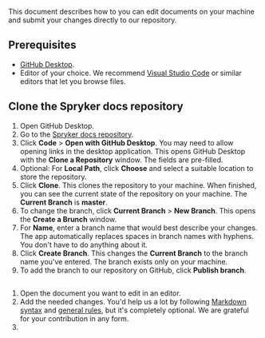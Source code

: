 This document describes how to you can edit documents on your machine and submit your changes directly to our repository.

## Prerequisites

* [GitHub Desktop](https://desktop.github.com/).
* Editor of your choice. We recommend [Visual Studio Code](https://code.visualstudio.com/) or similar editors that let you browse files.

## Clone the Spryker docs repository

1. Open GitHub Desktop.
2. Go to the [Spryker docs repository](https://github.com/spryker/spryker-docs).
3. Click **Code** > **Open with GitHub Desktop**.
    You may need to allow opening links in the desktop application. This opens GitHub Desktop with the **Clone a Repository** window. The fields are pre-filled.
4. Optional: For **Local Path**, click **Choose** and select a suitable location to store the repository.
5. Click **Clone**.
    This clones the repository to your machine. When finished, you can see the current state of the repository on your machine. The **Current Branch** is **master**.
6. To change the branch, click **Current Branch** > **New Branch**.
    This opens the **Create a Brunch** window.
7. For **Name**, enter a branch name that would best describe your changes.
    The app automatically replaces spaces in branch names with hyphens. You don't have to do anything about it.
8. Click **Create Branch**.
    This changes the **Current Branch** to the branch name you've entered. The branch exists only on your machine.
9. To add the branch to our repository on GitHub, click **Publish branch**.


##

1. Open the document you want to edit in an editor.
2. Add the needed changes.
    You'd help us a lot by following [Markdown syntax](/docs/scos/user/intro-to-spryker/contribute-to-documentation/markdown-syntax.html) and [general rules](https://docs.spryker.com/docs/scos/user/intro-to-spryker/contribute-to-documentation/style-formatting-general-rules.html), but it's completely optional. We are grateful for your contribution in any form.
3.     
